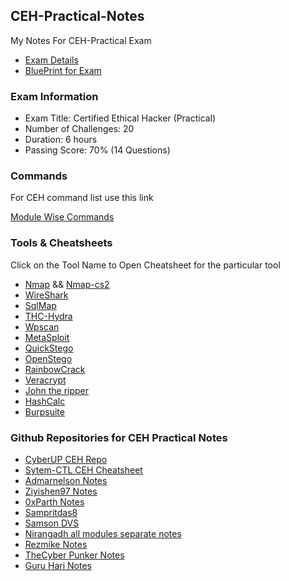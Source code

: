 ## CEH-Practical-Notes
My Notes For CEH-Practical Exam 

- [Exam Details](https://cert.eccouncil.org/certified-ethical-hacker-practical.html)
- [BluePrint for Exam](https://cert.eccouncil.org/images/doc/CEH-Practical-Exam-Blueprintv1.pdf)

### Exam Information 
 - Exam Title: Certified Ethical Hacker (Practical)
 - Number of Challenges: 20
 - Duration: 6 hours
 - Passing Score: 70% (14 Questions)


### Commands 
For CEH command list use this link

[Module Wise Commands](https://github.com/admarnelson/CEH-V11-Practical/blob/main/Commands_2 )

### Tools & Cheatsheets
Click on the Tool Name to Open Cheatsheet for the particular tool 
- [Nmap](https://www.stationx.net/nmap-cheat-sheet/) && [Nmap-cs2](https://github.com/jasonniebauer/Nmap-Cheatsheet)
- [WireShark](https://cdn.comparitech.com/wp-content/uploads/2019/06/Wireshark-Cheat-Sheet.pdf) 
- [SqlMap](https://dl.packetstormsecurity.net/papers/cheatsheets/sqlmap-cheatsheet-1.0-SDB.pdf)
- [THC-Hydra](https://github.com/frizb/Hydra-Cheatsheet)
- [Wpscan](https://www.exploit-db.com/docs/english/45556-wordpress-penetration-testing-using-wpscan-and-metasploit.pdf)
- [MetaSploit](https://cdn.comparitech.com/wp-content/uploads/2019/06/Metasploit-Cheat-Sheet.pdf)
- [QuickStego](https://www.youtube.com/watch?v=29pcKEK6Ww8)
- [OpenStego](https://www.youtube.com/watch?v=Jsbe5oqRyXI)
- [RainbowCrack](https://www.youtube.com/watch?v=O9E1PVZneqg)
- [Veracrypt](https://www.youtube.com/watch?v=cxo8xosH_TI)
- [John the ripper](https://countuponsecurity.files.wordpress.com/2016/09/jtr-cheat-sheet.pdf)
- [HashCalc](https://www.youtube.com/watch?v=Y3rhWFuUSCQ)
- [Burpsuite](https://ns2.elhacker.net/cheat-sheet/Burp-Suite-Cheat-Sheet.pdf)

### Github Repositories for CEH Practical Notes 
- [CyberUP CEH Repo ](https://github.com/CyberSecurityUP/Guide-CEH-Practical-Master)
- [Sytem-CTL CEH Cheatsheet](https://github.com/System-CTL/CEH_CHEAT_SHEET)
- [Admarnelson Notes](https://github.com/admarnelson/CEH-V11-Practical)
- [Ziyishen97 Notes](https://github.com/ziyishen97/CEH-v11-Practical/blob/main/Practical%20Exam%20Notes.md)
- [0xParth Notes](https://github.com/0xParth/CEH-Practical-Guide)
- [Sampritdas8](https://github.com/sampritdas8/Ec-Council-CEH-Practical--Guide-For-Exam/blob/main/CEH(Practical).md)
- [Samson DVS](https://github.com/Samson-DVS/CEH-Practical-Notes)
- [Nirangadh all modules separate notes](https://github.com/nirangadh/ceh-practical)
- [Rezmike Notes](https://github.com/Rezkmike/CEH_Practical_Preparation)
- [TheCyber Punker Notes](https://github.com/TheCyberpunker/CEH-Practical-Notes)
- [Guru Hari Notes](https://book.thegurusec.com/certifications/certified-ethical-hacker-practical)

